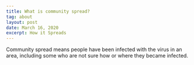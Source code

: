 ```yaml
---
title: What is community spread?
tag: about
layout: post
date: March 16, 2020
excerpt: How it Spreads
---
```


Community spread means people have been infected with the virus in an area, including some who are not sure how or where they 
became infected.

